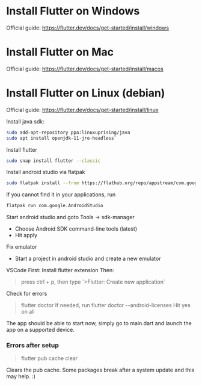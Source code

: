 # Install Flutter on Windows
Official guide: https://flutter.dev/docs/get-started/install/windows

# Install Flutter on Mac
Official guide: https://flutter.dev/docs/get-started/install/macos

# Install Flutter on Linux (debian)
Official guide: https://flutter.dev/docs/get-started/install/linux

Install java sdk:

```bash
sudo add-apt-repository ppa:linuxuprising/java
sudo apt install openjdk-11-jre-headless`
```

Install flutter

```bash
sudo snap install flutter --classic
```

Install android studio via flatpak

```bash
sudo flatpak install --from https://flathub.org/repo/appstream/com.google.AndroidStudio.flatpakref
```

If you cannot find it in your applications, run

```bash
flatpak run com.google.AndroidStudio
```



Start android studio and goto Tools -> sdk-manager

* Choose Android SDK command-line tools (latest)
* Hit apply

Fix emulator

* Start a project in android studio and create a new emulator

VSCode
First: Install flutter extension
Then:
> press ctrl + p, then type ´>Flutter: Create new application´

Check for errors

> flutter doctor
> If needed, run
> flutter doctor --android-licenses
> Hit yes on all

The app should be able to start now, simply go to main.dart and launch the app on a supported device.

### Errors after setup

> flutter pub cache clear

Clears the pub cache. Some packages break after a system update and this may help. :)
